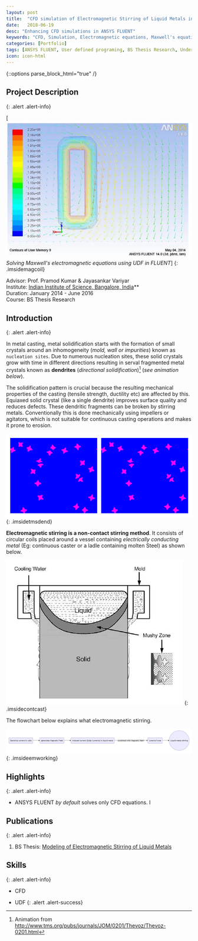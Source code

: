 ```yaml
---
layout: post
title:  "CFD simulation of Electromagnetic Stirring of Liquid Metals in ANSYS FLUENT"
date:   2018-06-19
desc: "Enhancing CFD simulations in ANSYS FLUENT"
keywords: "CFD, Simulation, Electromagnetic equations, Maxwell's equations, Magnetohydrodynamic simulation, MHD, coupling fluid and Electromagnetic equations, ANSYS FLUENT, ANSYS, UDF, UDS, C, User defined functions"
categories: [Portfolio]
tags: [ANSYS FLUENT, User defined programing, BS Thesis Research, Undergrad, Heat Transfer, CFD]
icon: icon-html
---
```

{::options parse_block_html="true" /}

## Project Description
{: .alert .alert-info}

<div class="panel-body">

<style>
 .imsidemagcoil>img {
    width:30%;
    float:right;
    margin-left: 20px;
  }
</style>


[![Current density contours and magnetic field vector in ANSYS FLUENT](/static/assets/img/blog/cfdemag/magcoil.JPG  "Current density contours and magnetic field vector in ANSYS FLUENT")*Solving Maxwell's electromagnetic equations using UDF in FLUENT*]
{: .imsidemagcoil}




Advisor: Prof. Pramod Kumar & Jayasankar Variyar  
Institute: [Indian Institute of Science, Bangalore, India](http://www.mecheng.iisc.ernet.in/~pradip/laboratories/nfssf/nfssf.html)**   
Duration: January 2014 - June 2016    
Course: BS Thesis Research  

</div>


## Introduction
{: .alert .alert-info}

In metal casting, metal solidification starts with the formation of small crystals around an inhomogeneity (*mold, wall or impurities*) known as `nucleation sites`. Due to numerous nucleation sites, these solid crystals grow with time in different directions resulting in serval fragmented metal crystals known as **dendrites** (*directional solidification*)[^2] (*see animation below*).

The solidification pattern is crucial because the resulting mechanical properties of the casting (tensile strength, ductility etc) are affected by this. Equiaxed solid crystal (like a single dendrite) improves surface quality and reduces defects. These dendritic fragments can be broken by stirring metals. Conventionally this is done mechanically using impellers or agitators, which is not suitable for continuous casting operations and makes it prone to erosion.

[^2]: Animation from http://www.tms.org/pubs/journals/JOM/0201/Thevoz/Thevoz-0201.html

<style>
 .imsidetmsdend>img {
    width:30%;
  }
</style>

![Dendrite formation during metal solidification](/static/assets/img/blog/cfdemag/tms_dend_1.gif)
{: .imsidetmsdend}

**Electromagnetic stirring is a non-contact stirring method**. It consists of circular coils placed around a vessel containing *electrically conducting metal* (Eg: continuous caster or a ladle containing molten Steel) as shown below.

<style>
 .imsidecontcast>img {
    width:20%;
    padding:0 10 px;
  }
</style>

![Electromagnetic stirring in continuous casting](/static/assets/img/blog/cfdemag/contcast.JPG)
{: .imsidecontcast}

The flowchart below explains what electromagnetic stirring.

<style>
 .imsideemworking>img {
    width:auto;
    height:auto;
  }
</style>

![Electromagnetic stirrer](/static/assets/img/blog/cfdemag/em_working.jpg)
{: .imsideemworking}






## Highlights
{: .alert .alert-info}


* ANSYS FLUENT *by default* solves only CFD equations. I


## Publications
{: .alert .alert-info}


1. BS Thesis: [Modeling of Electromagnetic Stirring of Liquid Metals](https://github.com/yashg1/yashg1.github.io/blob/43c78338d9abaad9278c5321e61bdf1b698ba4e0/resources/cfd_emag_ref/GanatraYash_BSME_thesis.pdf)



## Skills
{: .alert .alert-info}


* CFD

* UDF
{: .alert .alert-success}
